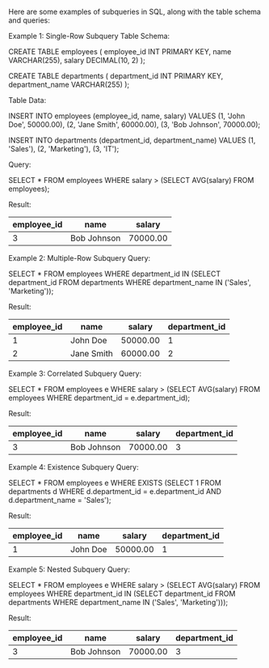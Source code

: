Here are some examples of subqueries in SQL, along with the table schema and queries:

Example 1: Single-Row Subquery
Table Schema:


CREATE TABLE employees (
  employee_id INT PRIMARY KEY,
  name VARCHAR(255),
  salary DECIMAL(10, 2)
);

CREATE TABLE departments (
  department_id INT PRIMARY KEY,
  department_name VARCHAR(255)
);


Table Data:


INSERT INTO employees (employee_id, name, salary)
VALUES
  (1, 'John Doe', 50000.00),
  (2, 'Jane Smith', 60000.00),
  (3, 'Bob Johnson', 70000.00);

INSERT INTO departments (department_id, department_name)
VALUES
  (1, 'Sales'),
  (2, 'Marketing'),
  (3, 'IT');


Query:


SELECT *
FROM employees
WHERE salary > (SELECT AVG(salary) FROM employees);


Result:

| employee_id | name        | salary    |
|--------------|-------------|-----------|
| 3            | Bob Johnson | 70000.00  |

Example 2: Multiple-Row Subquery
Query:


SELECT *
FROM employees
WHERE department_id IN (SELECT department_id FROM departments WHERE department_name IN ('Sales', 'Marketing'));


Result:

| employee_id | name        | salary    | department_id |
|--------------|-------------|-----------|----------------|
| 1            | John Doe    | 50000.00  | 1               |
| 2            | Jane Smith  | 60000.00  | 2               |

Example 3: Correlated Subquery
Query:


SELECT *
FROM employees e
WHERE salary > (SELECT AVG(salary) FROM employees WHERE department_id = e.department_id);


Result:

| employee_id | name        | salary    | department_id |
|--------------|-------------|-----------|----------------|
| 3            | Bob Johnson | 70000.00  | 3               |

Example 4: Existence Subquery
Query:


SELECT *
FROM employees e
WHERE EXISTS (SELECT 1 FROM departments d WHERE d.department_id = e.department_id AND d.department_name = 'Sales');


Result:

| employee_id | name        | salary    | department_id |
|--------------|-------------|-----------|----------------|
| 1            | John Doe    | 50000.00  | 1               |

Example 5: Nested Subquery
Query:


SELECT *
FROM employees e
WHERE salary > (SELECT AVG(salary) FROM employees WHERE department_id IN (SELECT department_id FROM departments WHERE department_name IN ('Sales', 'Marketing')));


Result:

| employee_id | name        | salary    | department_id |
|--------------|-------------|-----------|----------------|
| 3            | Bob Johnson | 70000.00  | 3               |